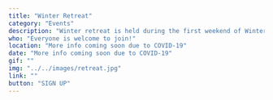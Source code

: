 ```yaml
---
title: "Winter Retreat"
category: "Events"
description: "Winter retreat is held during the first weekend of Winter quarter (Friday night - Sunday afternoon) where we get to spend time in solitude, MOI-ing with new people, and building up relationships with brothers and sisters through spending time with each other. Retreat is a time where we can get away from our distractions, whether it be friends, family, school, etc. and truly spend time with God."
who: "Everyone is welcome to join!"
location: "More info coming soon due to COVID-19"
date: "More info coming soon due to COVID-19"
gif: ""
img: "../../images/retreat.jpg"
link: ""
button: "SIGN UP"
---
```


